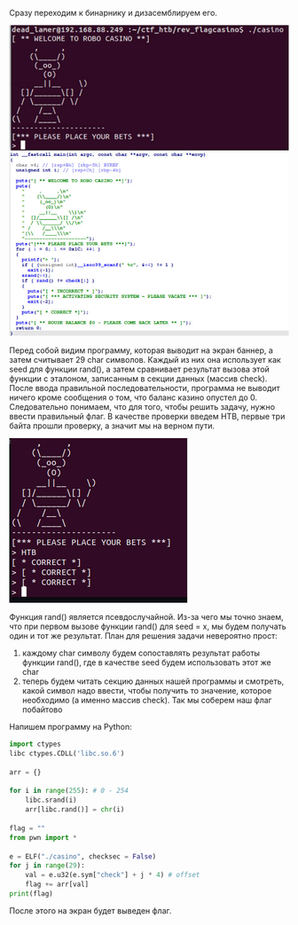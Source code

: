 Сразу переходим к бинарнику и дизасемблируем его. 

![Интерфейс](https://github.com/dead-lamer/CTF/blob/main/writeup_pics/FlagCasinoHTB1.jpg)
![Код](https://github.com/dead-lamer/CTF/blob/main/writeup_pics/FlagCasinoHTB2.jpg)

Перед собой видим программу, которая выводит на экран баннер, а затем считывает 29 char символов. Каждый из них она использует как seed для функции rand(), а затем сравнивает результат вызова этой функции с эталоном, записанным в секции данных (массив check).
После ввода правильной последовательности, программа не выводит ничего кроме сообщения о том, что баланс казино опустел до 0. Следовательно понимаем, что для того, чтобы решить задачу, нужно ввести правильный флаг. В качестве проверки введем HTB, первые три байта прошли проверку, а значит мы на верном пути.

![Проверка](https://github.com/dead-lamer/CTF/blob/main/writeup_pics/FlagCasinoHTB3.jpg)

Функция rand() является псевдослучайной. Из-за чего мы точно знаем, что при первом вызове функции rand() для seed = x, мы будем получать один и тот же результат.
План для решения задачи невероятно прост:
1) каждому char символу будем сопоставлять результат работы функции rand(), где в качестве seed будем использовать этот же char
2) теперь будем читать секцию данных нашей программы и смотреть, какой символ надо ввести, чтобы получить то значение, которое необходимо (а именно массив check). Так мы соберем наш флаг побайтово

Напишем программу на Python:

```python
import ctypes 
libc ctypes.CDLL('libc.so.6')

arr = {}

for i in range(255): # 0 - 254
    libc.srand(i)
    arr[libc.rand()] = chr(i)

flag = ""
from pwn import *

e = ELF("./casino", checksec = False)
for j in range(29):
    val = e.u32(e.sym["check"] + j * 4) # offset
    flag += arr[val]
print(flag)
```

После этого на экран будет выведен флаг.
